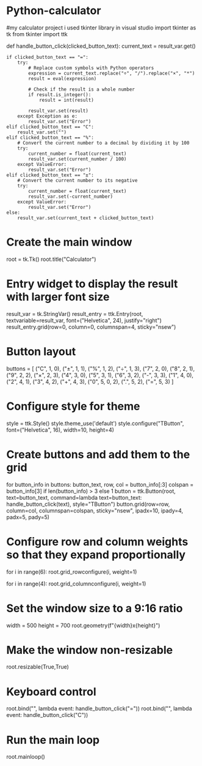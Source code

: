 # Python-calculator
#my calculator project i used tkinter library in visual studio
import tkinter as tk
from tkinter import ttk

def handle_button_click(clicked_button_text):
    current_text = result_var.get()

    if clicked_button_text == "=":
        try:
            # Replace custom symbols with Python operators
            expression = current_text.replace("÷", "/").replace("×", "*")
            result = eval(expression)

            # Check if the result is a whole number
            if result.is_integer():
                result = int(result)

            result_var.set(result)
        except Exception as e:
            result_var.set("Error")
    elif clicked_button_text == "C":
        result_var.set("")
    elif clicked_button_text == "%":
        # Convert the current number to a decimal by dividing it by 100
        try:
            current_number = float(current_text)
            result_var.set(current_number / 100)
        except ValueError:
            result_var.set("Error")
    elif clicked_button_text == "±":
        # Convert the current number to its negative
        try:
            current_number = float(current_text)
            result_var.set(-current_number)
        except ValueError:
            result_var.set("Error")
    else:
        result_var.set(current_text + clicked_button_text)

# Create the main window
root = tk.Tk()
root.title("Calculator")

# Entry widget to display the result with larger font size
result_var = tk.StringVar()
result_entry = ttk.Entry(root, textvariable=result_var, font=("Helvetica", 24), justify="right")
result_entry.grid(row=0, column=0, columnspan=4, sticky="nsew")


# Button layout
buttons = [
    ("C", 1, 0), ("±", 1, 1), ("%", 1, 2), ("÷", 1, 3),
    ("7", 2, 0), ("8", 2, 1), ("9", 2, 2), ("×", 2, 3),
    ("4", 3, 0), ("5", 3, 1), ("6", 3, 2), ("-", 3, 3),
    ("1", 4, 0), ("2", 4, 1), ("3", 4, 2), ("+", 4, 3),
    ("0", 5, 0, 2), (".", 5, 2), ("=", 5, 3)
]

# Configure style for theme
style = ttk.Style()
style.theme_use('default')
style.configure("TButton", font=("Helvetica", 16), width=10, height=4)

# Create buttons and add them to the grid
for button_info in buttons:
    button_text, row, col = button_info[:3]
    colspan = button_info[3] if len(button_info) > 3 else 1
    button = ttk.Button(root, text=button_text, command=lambda text=button_text: handle_button_click(text), style="TButton")
    button.grid(row=row, column=col, columnspan=colspan, sticky="nsew", ipadx=10, ipady=4, padx=5, pady=5)

# Configure row and column weights so that they expand proportionally
for i in range(6):
    root.grid_rowconfigure(i, weight=1)

for i in range(4):
    root.grid_columnconfigure(i, weight=1)

# Set the window size to a 9:16 ratio
width = 500
height = 700
root.geometry(f"{width}x{height}")

# Make the window non-resizable
root.resizable(True,True)

# Keyboard control
root.bind("<Return>", lambda event: handle_button_click("="))
root.bind("<BackSpace>", lambda event: handle_button_click("C"))

# Run the main loop
root.mainloop()

